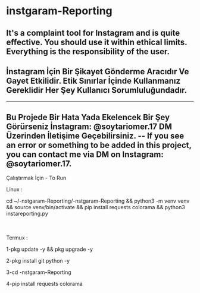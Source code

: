# instgaram-Reporting
It's a complaint tool for Instagram and is quite effective. You should use it within ethical limits. Everything is the responsibility of the user.
--------------------------------------------------------------------------------------------------------------------------------------------------
İnstagram İçin Bir Şikayet Gönderme Aracıdır Ve Gayet Etkilidir. Etik Sınırlar İçinde Kullanmanız Gereklidir Her Şey Kullanıcı Sorumluluğundadır.
-------------------------------------------------------------------------------------------------------------------------------------------------

--------------------
Bu Projede Bir Hata Yada Ekelencek Bir Şey Görürseniz İnstagram: @soytariomer.17 DM Üzerinden İletişime Geçebilirsiniz.    --  If you see an error or something to be added in this project, you can contact me via DM on Instagram: @soytariomer.17.
----------






Çalıştırmak İçin - To Run






Linux : 

cd ~/-nstgaram-Reporting/-nstgaram-Reporting && python3 -m venv venv && source venv/bin/activate && pip install requests colorama && python3 instareporting.py

ㅤㅤㅤㅤㅤㅤ
ㅤㅤㅤㅤㅤㅤ
ㅤㅤ
ㅤㅤㅤㅤ
ㅤㅤㅤㅤㅤㅤ

Termux : 

1-pkg update -y && pkg upgrade -y

2-pkg install git python -y

3-cd -nstgaram-Reporting

4-pip install requests colorama







